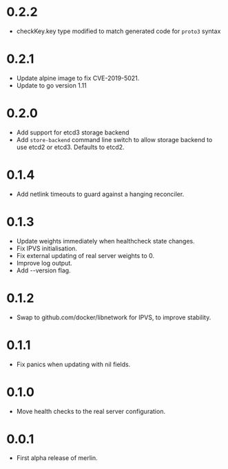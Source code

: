 # 0.2.2

* checkKey.key type modified to match generated code for `proto3` syntax

# 0.2.1

* Update alpine image to fix CVE-2019-5021.
* Update to go version 1.11

# 0.2.0

* Add support for etcd3 storage backend
* Add `store-backend` command line switch to allow storage backend to use etcd2 or etcd3. Defaults to etcd2.

# 0.1.4

* Add netlink timeouts to guard against a hanging reconciler.

# 0.1.3

* Update weights immediately when healthcheck state changes.
* Fix IPVS initialisation.
* Fix external updating of real server weights to 0.
* Improve log output.
* Add --version flag.

# 0.1.2

* Swap to github.com/docker/libnetwork for IPVS, to improve stability.

# 0.1.1

* Fix panics when updating with nil fields.

# 0.1.0

* Move health checks to the real server configuration.

# 0.0.1

* First alpha release of merlin.
